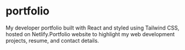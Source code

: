 # portfolio
My developer portfolio built with React and styled using Tailwind CSS, hosted on Netlify.Portfolio website to highlight my web development projects, resume, and contact details.
